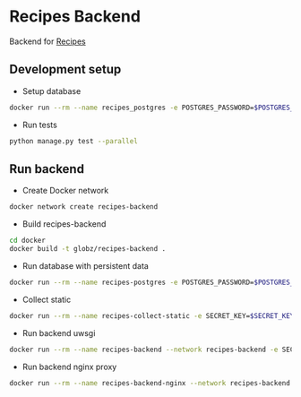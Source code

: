 # Recipes Backend

Backend for [Recipes](https://github.com/globz-eu/recipes)

## Development setup

* Setup database

```bash
docker run --rm --name recipes_postgres -e POSTGRES_PASSWORD=$POSTGRES_PASSWORD -p 5432:5432 -d postgres
```

* Run tests

```bash
python manage.py test --parallel
```

## Run backend

* Create Docker network

```bash
docker network create recipes-backend
```

* Build recipes-backend

```bash
cd docker
docker build -t globz/recipes-backend .
```

* Run database with persistent data

```bash
docker run --rm --name recipes-postgres -e POSTGRES_PASSWORD=$POSTGRES_PASSWORD -e APP_USER=$APP_USER -e APP_DB=$APP_DB -e APP_USER_PASSWORD=$APP_USER_PASSWORD --network recipes-backend -p 5432:5432 -v $PWD/database:/var/lib/postgresql/data -d globz/postgres
```

* Collect static

```bash
docker run --rm --name recipes-collect-static -e SECRET_KEY=$SECRET_KEY -e ALLOWED_HOST=$ALLOWED_HOST -e FRONTEND_HOST=$FRONTEND_HOST -e DB_HOST=$DB_HOST -e APP_USER=$APP_USER -e APP_DB=$APP_DB -e APP_USER_PASSWORD=$APP_USER_PASSWORD -v $PWD/static:/usr/src/app/static globz/recipes-backend -c
```

* Run backend uwsgi

```bash
docker run --rm --name recipes-backend --network recipes-backend -e SECRET_KEY=$SECRET_KEY -e ALLOWED_HOST=$ALLOWED_HOST -e FRONTEND_HOST=$FRONTEND_HOST -e DB_HOST=$DB_HOST -e APP_USER=$APP_USER -e APP_DB=$APP_DB -e APP_USER_PASSWORD=$APP_USER_PASSWORD -p 3031:3031 globz/recipes-backend -r
```

* Run backend nginx proxy

```bash
docker run --rm --name recipes-backend-nginx --network recipes-backend -p 8000:80 -e APP_HOST=$APP_HOST -e APP_PORT=3031 -e APP_NAME=$APP_NAME -v $PWD/static:/usr/nginx/html/recipes-backend/static globz/nginx-uwsgi-gateway
```
